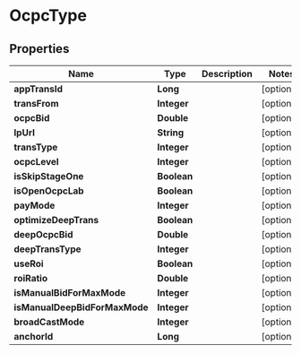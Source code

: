 

# OcpcType


## Properties

Name | Type | Description | Notes
------------ | ------------- | ------------- | -------------
**appTransId** | **Long** |  |  [optional]
**transFrom** | **Integer** |  |  [optional]
**ocpcBid** | **Double** |  |  [optional]
**lpUrl** | **String** |  |  [optional]
**transType** | **Integer** |  |  [optional]
**ocpcLevel** | **Integer** |  |  [optional]
**isSkipStageOne** | **Boolean** |  |  [optional]
**isOpenOcpcLab** | **Boolean** |  |  [optional]
**payMode** | **Integer** |  |  [optional]
**optimizeDeepTrans** | **Boolean** |  |  [optional]
**deepOcpcBid** | **Double** |  |  [optional]
**deepTransType** | **Integer** |  |  [optional]
**useRoi** | **Boolean** |  |  [optional]
**roiRatio** | **Double** |  |  [optional]
**isManualBidForMaxMode** | **Integer** |  |  [optional]
**isManualDeepBidForMaxMode** | **Integer** |  |  [optional]
**broadCastMode** | **Integer** |  |  [optional]
**anchorId** | **Long** |  |  [optional]



